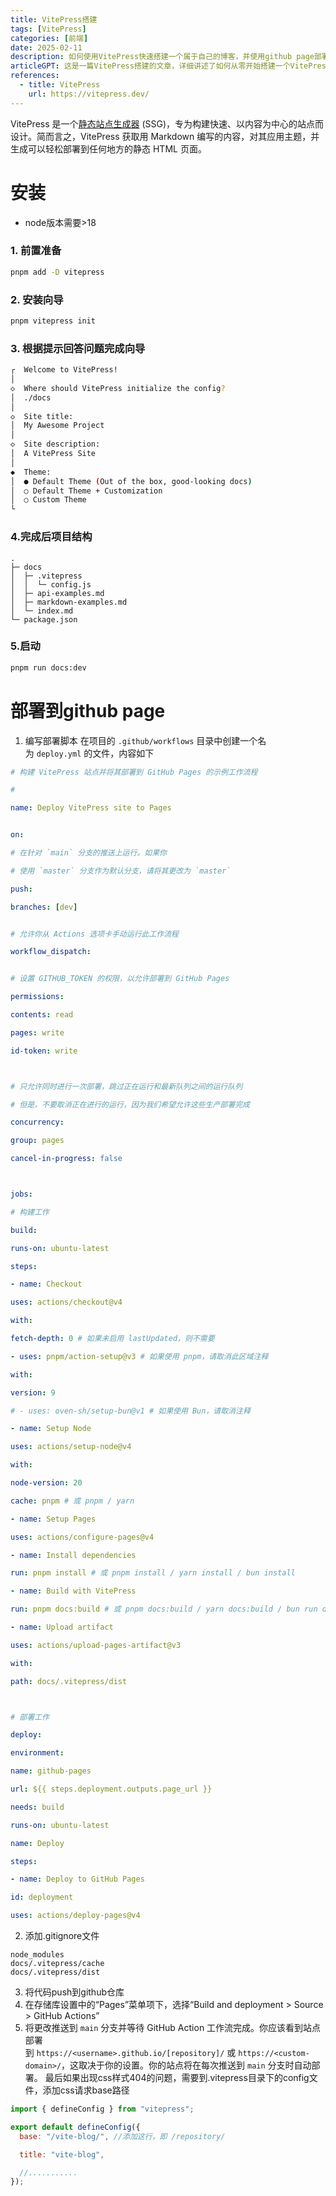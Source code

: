 ```yaml
---
title: VitePress搭建
tags: [VitePress]
categories: [前端]
date: 2025-02-11
description: 如何使用VitePress快速搭建一个属于自己的博客，并使用github page部署
articleGPT: 这是一篇VitePress搭建的文章，详细讲述了如何从零开始搭建一个VitePress博客
references:
  - title: VitePress
    url: https://vitepress.dev/
---
```


VitePress 是一个[静态站点生成器](https://en.wikipedia.org/wiki/Static_site_generator) (SSG)，专为构建快速、以内容为中心的站点而设计。简而言之，VitePress 获取用 Markdown 编写的内容，对其应用主题，并生成可以轻松部署到任何地方的静态 HTML 页面。

# 安装

- node版本需要>18

### 1. 前置准备

```sh
pnpm add -D vitepress
```

### 2. 安装向导

```sh
pnpm vitepress init
```

### 3. 根据提示回答问题完成向导

```sh
┌  Welcome to VitePress!
│
◇  Where should VitePress initialize the config?
│  ./docs
│
◇  Site title:
│  My Awesome Project
│
◇  Site description:
│  A VitePress Site
│
◆  Theme:
│  ● Default Theme (Out of the box, good-looking docs)
│  ○ Default Theme + Customization
│  ○ Custom Theme
└
```

### 4.完成后项目结构

```
.
├─ docs
│  ├─ .vitepress
│  │  └─ config.js
│  ├─ api-examples.md
│  ├─ markdown-examples.md
│  └─ index.md
└─ package.json
```

### 5.启动

```sh
pnpm run docs:dev
```

# 部署到github page

1. 编写部署脚本
   在项目的 `.github/workflows` 目录中创建一个名为 `deploy.yml` 的文件，内容如下

```yml
# 构建 VitePress 站点并将其部署到 GitHub Pages 的示例工作流程

#

name: Deploy VitePress site to Pages


on:

# 在针对 `main` 分支的推送上运行。如果你

# 使用 `master` 分支作为默认分支，请将其更改为 `master`

push:

branches: [dev]


# 允许你从 Actions 选项卡手动运行此工作流程

workflow_dispatch:


# 设置 GITHUB_TOKEN 的权限，以允许部署到 GitHub Pages

permissions:

contents: read

pages: write

id-token: write



# 只允许同时进行一次部署，跳过正在运行和最新队列之间的运行队列

# 但是，不要取消正在进行的运行，因为我们希望允许这些生产部署完成

concurrency:

group: pages

cancel-in-progress: false



jobs:

# 构建工作

build:

runs-on: ubuntu-latest

steps:

- name: Checkout

uses: actions/checkout@v4

with:

fetch-depth: 0 # 如果未启用 lastUpdated，则不需要

- uses: pnpm/action-setup@v3 # 如果使用 pnpm，请取消此区域注释

with:

version: 9

# - uses: oven-sh/setup-bun@v1 # 如果使用 Bun，请取消注释

- name: Setup Node

uses: actions/setup-node@v4

with:

node-version: 20

cache: pnpm # 或 pnpm / yarn

- name: Setup Pages

uses: actions/configure-pages@v4

- name: Install dependencies

run: pnpm install # 或 pnpm install / yarn install / bun install

- name: Build with VitePress

run: pnpm docs:build # 或 pnpm docs:build / yarn docs:build / bun run docs:build

- name: Upload artifact

uses: actions/upload-pages-artifact@v3

with:

path: docs/.vitepress/dist



# 部署工作

deploy:

environment:

name: github-pages

url: ${{ steps.deployment.outputs.page_url }}

needs: build

runs-on: ubuntu-latest

name: Deploy

steps:

- name: Deploy to GitHub Pages

id: deployment

uses: actions/deploy-pages@v4
```

2. 添加.gitignore文件

```gitignore
node_modules
docs/.vitepress/cache
docs/.vitepress/dist
```

3. 将代码push到github仓库
4. 在存储库设置中的“Pages”菜单项下，选择“Build and deployment > Source > GitHub Actions”
5. 将更改推送到 `main` 分支并等待 GitHub Action 工作流完成。你应该看到站点部署到 `https://<username>.github.io/[repository]/` 或 `https://<custom-domain>/`，这取决于你的设置。你的站点将在每次推送到 `main` 分支时自动部署。
   最后如果出现css样式404的问题，需要到.vitepress目录下的config文件，添加css请求base路径

```js
import { defineConfig } from "vitepress";

export default defineConfig({
  base: "/vite-blog/", //添加这行，即 /repository/

  title: "vite-blog",

  //...........
});
```
